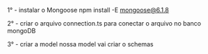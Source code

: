 1° - instalar o Mongoose
npm install -E mongoose@6.1.8

2° - criar o arquivo connection.ts para conectar o arquivo no banco mongoDB

3° - criar a model nossa model vai criar o schemas
